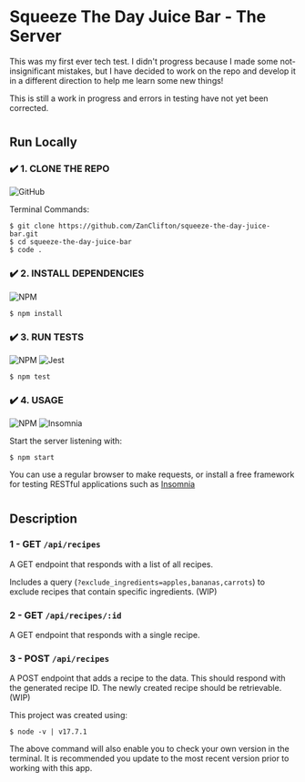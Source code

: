 # Squeeze The Day Juice Bar - The Server

This was my first ever tech test. I didn't progress because I made some not-insignificant mistakes, but I have decided to work on the repo and develop it in a different direction to help me learn some new things!

This is still a work in progress and errors in testing have not yet been corrected.

#
## Run Locally

### ✔️ 1. CLONE THE REPO
![GitHub](https://img.shields.io/badge/github-%23121011.svg?style=for-the-badge&logo=github&logoColor=white)

Terminal Commands:
```
$ git clone https://github.com/ZanClifton/squeeze-the-day-juice-bar.git
$ cd squeeze-the-day-juice-bar
$ code .
```

### ✔️ 2. INSTALL DEPENDENCIES
![NPM](https://img.shields.io/badge/NPM-%23000000.svg?style=for-the-badge&logo=npm&logoColor=white)
```
$ npm install
```

### ✔️ 3. RUN TESTS
![NPM](https://img.shields.io/badge/NPM-%23000000.svg?style=for-the-badge&logo=npm&logoColor=white) ![Jest](https://img.shields.io/badge/-jest-%23C21325?style=for-the-badge&logo=jest&logoColor=white) 

```
$ npm test
```

### ✔️ 4. USAGE
![NPM](https://img.shields.io/badge/NPM-%23000000.svg?style=for-the-badge&logo=npm&logoColor=white) ![Insomnia](https://img.shields.io/badge/Insomnia-black?style=for-the-badge&logo=insomnia&logoColor=5849BE)

Start the server listening with:
```
$ npm start
```
You can use a regular browser to make requests, or install a free framework for testing RESTful applications such as [Insomnia](https://insomnia.rest/download)

#
## Description

### 1 - GET `/api/recipes`

A GET endpoint that responds with a list of all recipes.

Includes a query (`?exclude_ingredients=apples,bananas,carrots`) to exclude recipes that contain specific ingredients. (WIP)

### 2 - GET `/api/recipes/:id`

A GET endpoint that responds with a single recipe.

### 3 - POST `/api/recipes`

A POST endpoint that adds a recipe to the data. This should respond with the generated recipe ID. The newly created recipe should be retrievable. (WIP)

This project was created using:
```
$ node -v | v17.7.1
```

The above command will also enable you to check your own version in the terminal. It is recommended you update to the most recent version prior to working with this app.
